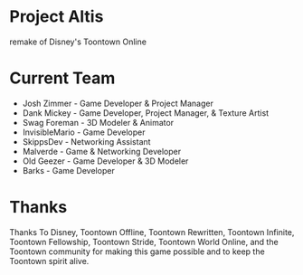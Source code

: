 # Project Altis
remake of Disney's Toontown Online
  
# Current Team
 
* Josh Zimmer - Game Developer & Project Manager
* Dank Mickey - Game Developer, Project Manager, & Texture Artist
* Swag Foreman - 3D Modeler & Animator
* InvisibleMario - Game Developer
* SkippsDev - Networking Assistant
* Malverde - Game & Networking Developer
* Old Geezer - Game Developer & 3D Modeler
* Barks - Game Developer


# Thanks

Thanks To Disney, Toontown Offline, Toontown Rewritten, Toontown Infinite, Toontown Fellowship, Toontown Stride, Toontown World Online, 
and the Toontown community for making this game possible and to keep the Toontown spirit alive.

